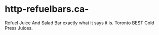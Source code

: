 # http-refuelbars.ca-
Refuel Juice And Salad Bar exactly what it says it is. Toronto BEST Cold Press Juices.
